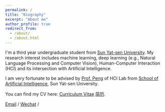 ```yaml
---
permalink: /
title: "Biography"
excerpt: "About me"
author_profile: true
redirect_from: 
  - /about/
  - /about.html
---
```


I'm a third year undergraduate student from [Sun Yat-sen University](https://www.sysu.edu.cn/). My research interest includes machine learning, deep learning (e.g., Natural Language Processing and Computer Vision), Human-Computer Interaction (HCI) and its intersection with Artificial Intelligence.

I am very fortunate to be advised by [Prof. Peng](http://zhenhuipeng.com/) of HCI Lab from [School of Artificial Intelligence](https://sai.sysu.edu.cn/), Sun Yat-sen University. 

You can find my CV here: [Curriculum Vitae](../assets/Curriculum_Vitae.pdf) [简历](../assets/曹诗磊-中山大学-个人简历.pdf).

[Email](j799017232@gmail.com) / [Wechat](../images/wechat.jpg) / 


